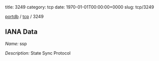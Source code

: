 title: 3249
category: tcp
date: 1970-01-01T00:00:00+0000
slug: tcp/3249

[portdb](/) / [tcp](/category/tcp.html) / 3249


## IANA Data

_Name:_ ssp

_Description:_ State Sync Protocol

